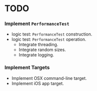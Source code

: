 TODO
====

### Implement `PerformanceTest`
- logic test: `PerformanceTest` construction.
- logic test: `PerformanceTest` operation.
    - Integrate threading.
    - Integrate random sizes.
    - Integrate logging.

### Implement Targets
- Implement OSX command-line target.
- Implement iOS app target.
